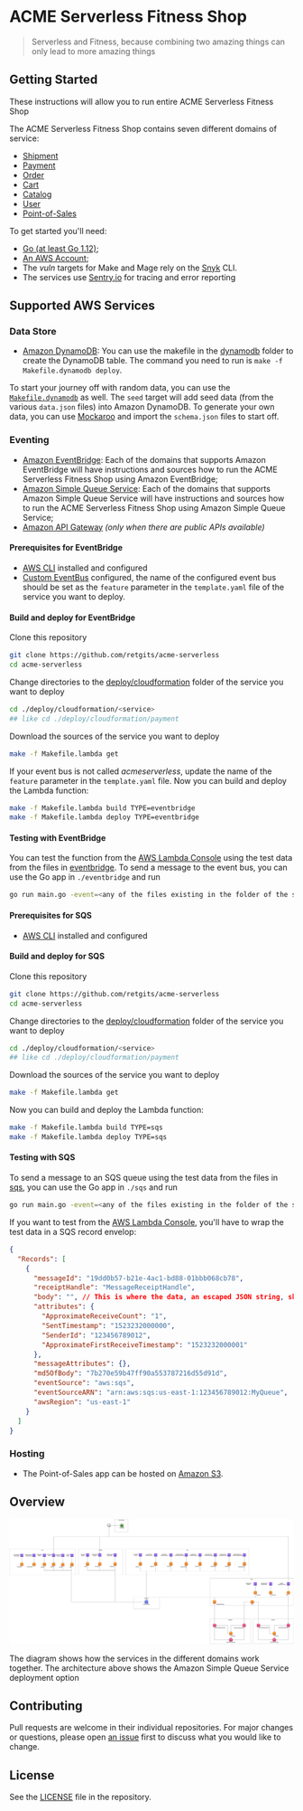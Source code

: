 # ACME Serverless Fitness Shop

> Serverless and Fitness, because combining two amazing things can only lead to more amazing things

## Getting Started

These instructions will allow you to run entire ACME Serverless Fitness Shop

The ACME Serverless Fitness Shop contains seven different domains of service:

* [Shipment](https://github.com/retgits/acme-serverless-shipment)
* [Payment](https://github.com/retgits/acme-serverless-payment)
* [Order](https://github.com/retgits/acme-serverless-order)
* [Cart](https://github.com/retgits/acme-serverless-cart)
* [Catalog](https://github.com/retgits/acme-serverless-catalog)
* [User](https://github.com/retgits/acme-serverless-user)
* [Point-of-Sales](https://github.com/retgits/acme-serverless-pos)

To get started you'll need:

* [Go (at least Go 1.12)](https://golang.org/dl/);
* [An AWS Account](https://portal.aws.amazon.com/billing/signup);
* The _vuln_ targets for Make and Mage rely on the [Snyk](http://snyk.io/) CLI.
* The services use [Sentry.io](https://sentry.io) for tracing and error reporting

## Supported AWS Services

### Data Store

* [Amazon DynamoDB](https://aws.amazon.com/dynamodb/): You can use the makefile in the [dynamodb](./dynamodb) folder to create the DynamoDB table. The command you need to run is `make -f Makefile.dynamodb deploy`.

To start your journey off with random data, you can use the [`Makefile.dynamodb`](./dynamodb/Makefile.dynamodb) as well. The `seed` target will add seed data (from the various `data.json` files) into Amazon DynamoDB. To generate your own data, you can use [Mockaroo](https://www.mockaroo.com/) and import the `schema.json` files to start off.

### Eventing

* [Amazon EventBridge](https://aws.amazon.com/eventbridge/): Each of the domains that supports Amazon EventBridge will have instructions and sources how to run the ACME Serverless Fitness Shop using Amazon EventBridge;
* [Amazon Simple Queue Service](https://aws.amazon.com/sqs/): Each of the domains that supports Amazon Simple Queue Service will have instructions and sources how to run the ACME Serverless Fitness Shop using Amazon Simple Queue Service;
* [Amazon API Gateway](https://aws.amazon.com/api-gateway/) _(only when there are public APIs available)_

#### Prerequisites for EventBridge

* [AWS CLI](https://docs.aws.amazon.com/cli/latest/userguide/cli-chap-install.html) installed and configured
* [Custom EventBus](https://docs.aws.amazon.com/eventbridge/latest/userguide/create-event-bus.html) configured, the name of the configured event bus should be set as the `feature` parameter in the `template.yaml` file of the service you want to deploy.

#### Build and deploy for EventBridge

Clone this repository

```bash
git clone https://github.com/retgits/acme-serverless
cd acme-serverless
```

Change directories to the [deploy/cloudformation](./deploy/cloudformation) folder of the service you want to deploy

```bash
cd ./deploy/cloudformation/<service>
## like cd ./deploy/cloudformation/payment
```

Download the sources of the service you want to deploy

```bash
make -f Makefile.lambda get
```

If your event bus is not called _acmeserverless_, update the name of the `feature` parameter in the `template.yaml` file. Now you can build and deploy the Lambda function:

```bash
make -f Makefile.lambda build TYPE=eventbridge
make -f Makefile.lambda deploy TYPE=eventbridge
```

#### Testing with EventBridge

You can test the function from the [AWS Lambda Console](https://console.aws.amazon.com/lambda/home) using the test data from the files in [eventbridge](./eventbridge/). To send a message to the event bus, you can use the Go app in `./eventbridge` and run

```bash
go run main.go -event=<any of the files existing in the folder of the specific service> -location=<location on disk of the eventbridge folder> -bus=<name of the custom bus> -service=<name of the service>
```

#### Prerequisites for SQS

* [AWS CLI](https://docs.aws.amazon.com/cli/latest/userguide/cli-chap-install.html) installed and configured

#### Build and deploy for SQS

Clone this repository

```bash
git clone https://github.com/retgits/acme-serverless
cd acme-serverless
```

Change directories to the [deploy/cloudformation](./deploy/cloudformation) folder of the service you want to deploy

```bash
cd ./deploy/cloudformation/<service>
## like cd ./deploy/cloudformation/payment
```

Download the sources of the service you want to deploy

```bash
make -f Makefile.lambda get
```

Now you can build and deploy the Lambda function:

```bash
make -f Makefile.lambda build TYPE=sqs
make -f Makefile.lambda deploy TYPE=sqs
```

#### Testing with SQS

To send a message to an SQS queue using the test data from the files in [sqs](./sqs/), you can use the Go app in `./sqs` and run

```bash
go run main.go -event=<any of the files existing in the folder of the specific service> -location=<location on disk of the sqs folder> -queue=<url of the sqs queue> -service=<name of the service>
```

If you want to test from the [AWS Lambda Console](https://console.aws.amazon.com/lambda/home), you'll have to wrap the test data in a SQS record envelop:

```json
{
  "Records": [
    {
      "messageId": "19dd0b57-b21e-4ac1-bd88-01bbb068cb78",
      "receiptHandle": "MessageReceiptHandle",
      "body": "", // This is where the data, an escaped JSON string, should be pasted
      "attributes": {
        "ApproximateReceiveCount": "1",
        "SentTimestamp": "1523232000000",
        "SenderId": "123456789012",
        "ApproximateFirstReceiveTimestamp": "1523232000001"
      },
      "messageAttributes": {},
      "md5OfBody": "7b270e59b47ff90a553787216d55d91d",
      "eventSource": "aws:sqs",
      "eventSourceARN": "arn:aws:sqs:us-east-1:123456789012:MyQueue",
      "awsRegion": "us-east-1"
    }
  ]
}
```

### Hosting

* The Point-of-Sales app can be hosted on [Amazon S3](https://aws.amazon.com/s3).

## Overview

![architecture](./overview-sqs.png)

The diagram shows how the services in the different domains work together. The architecture above shows the Amazon Simple Queue Service deployment option

## Contributing

Pull requests are welcome in their individual repositories. For major changes or questions, please open [an issue](https://github.com/retgits/acme-serverless/issues) first to discuss what you would like to change.

## License

See the [LICENSE](./LICENSE) file in the repository.
